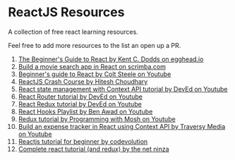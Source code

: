 # ReactJS Resources
A collection of free react learning resources.

Feel free to add more resources to the list an open up a PR.

1. [The Beginner's Guide to React by Kent C. Dodds on egghead.io](https://egghead.io/courses/the-beginner-s-guide-to-react)
2. [Build a movie search app in React on scrimba.com](https://scrimba.com/g/greactmovie)
3. [Beginner's guide to React by Colt Steele on Youtube](https://www.youtube.com/watch?v=9U3IhLAnSxM)
4. [ReactJS Crash Course by Hitesh Choudhary](https://www.youtube.com/watch?v=nvHeB32ICDM&)
5. [React state management with Context API tutorial by DevEd on Youtube](https://www.youtube.com/watch?v=35lXWvCuM8o)
6. [React Router tutorial by DevEd on Youtube](https://www.youtube.com/watch?v=Law7wfdg_ls)
7. [React Redux tutorial by DevEd on Youtube](https://www.youtube.com/watch?v=CVpUuw9XSjY)
8. [React Hooks Playlist by Ben Awad on Youtube](https://www.youtube.com/playlist?list=PLN3n1USn4xlmyw3ebYuZmGp60mcENitdM)
9. [Redux tutorial by Programming with Mosh on Youtube](https://www.youtube.com/watch?v=poQXNp9ItL4)
10. [Build an expense tracker in React using Context API by Traversy Media on Youtube](https://www.youtube.com/watch?v=XuFDcZABiDQ)
11. [Reactjs tutorial for beginner by codevolution](https://www.youtube.com/watch?v=QFaFIcGhPoM&list=PLC3y8-rFHvwgg3vaYJgHGnModB54rxOk3)
12. [Complete react tutorial (and redux) by the net ninza](https://www.youtube.com/watch?v=OxIDLw0M-m0&list=PL4cUxeGkcC9ij8CfkAY2RAGb-tmkNwQHG)

